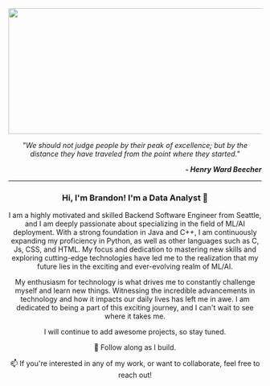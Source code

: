 
<img src="https://www.bing.com/images/search?view=detailV2&ccid=39Cjz8Vg&id=EADCBD91AFD5D69F5D19E646C2C01DF3EDFC80A3&thid=OIP.39Cjz8Vg48f2G0Eqkhqk-gHaE8&mediaurl=https%3a%2f%2fmedia.giphy.com%2fmedia%2fHBX1OjyTmGoms%2fgiphy.gif&cdnurl=https%3a%2f%2fth.bing.com%2fth%2fid%2fR.dfd0a3cfc560e3c7f61b412a921aa4fa%3frik%3do4D87fMdwMJG5g%26pid%3dImgRaw%26r%3d0&exph=427&expw=640&q=Animated+thunderstorm+gif&simid=607988007507473474&FORM=IRPRST&ck=F21D0C693DB634B72B2D2D3FA6916946&selectedIndex=14" width="1000" height="250" />

<p align="center"> <i>"We should not judge people by their peak of excellence; but by the distance they have traveled from the point where they started."</i></p>
<p align="right"> <b><i> - Henry Ward Beecher</b></i></p>

---

<h3 align="center"><b> Hi, I'm Brandon! I'm a Data Analyst  👋</b></h3>

<p align="center"> I am a highly motivated and skilled Backend Software Engineer from Seattle, and I am deeply passionate about specializing in the field of ML/AI deployment. With a strong foundation in Java and C++, I am continuously expanding my proficiency in Python, as well as other languages such as C, Js, CSS, and HTML. My focus and dedication to mastering new skills and exploring cutting-edge technologies have led me to the realization that my future lies in the exciting and ever-evolving realm of ML/AI. </p>

<p align="center"> My enthusiasm for technology is what drives me to constantly challenge myself and learn new things. Witnessing the incredible advancements in technology and how it impacts our daily lives has left me in awe. I am dedicated to being a part of this exciting journey, and I can't wait to see where it takes me. </p>

<p align="center"> I will continue to add awesome projects, so stay tuned. </p>

<p align="center"> 🌱 Follow along as I build. </p>

<p align="center"> 📫  If you're interested in any of my work, or want to collaborate, feel free to reach out! </p>
<!--
**BrandonGinos/BrandonGinos** is a ✨ _special_ ✨ repository because its `README.md` (this file) appears on your GitHub profile.

Here are some ideas to get you started:

- 🔭 I’m currently working on ...
- 🌱 I’m currently learning ...
- 👯 I’m looking to collaborate on ...
- 🤔 I’m looking for help with ...
- 💬 Ask me about ...
- 📫 How to reach me: ...
- 😄 Pronouns: ...
- ⚡ Fun fact: ...
-->
